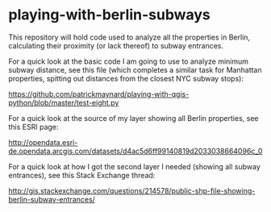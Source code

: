 # playing-with-berlin-subways
This repository will hold code used to analyze all the properties in Berlin, calculating their proximity (or lack thereof) to subway entrances.

For a quick look at the basic code I am going to use to analyze minimum subway distance, see this file (which completes a similar task for Manhattan properties, spitting out distances from the closest NYC subway stops):

https://github.com/patrickmaynard/playing-with-qgis-python/blob/master/test-eight.py

For a quick look at the source of my layer showing all Berlin properties, see this ESRI page:

http://opendata.esri-de.opendata.arcgis.com/datasets/d4ac5d6ff99140819d2033038664096c_0

For a quick look at how I got the second layer I needed (showing all subway entrances), see this Stack Exchange thread: 

http://gis.stackexchange.com/questions/214578/public-shp-file-showing-berlin-subway-entrances/

